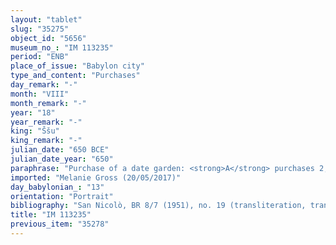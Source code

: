 ```yaml
---
layout: "tablet"
slug: "35275"
object_id: "5656"
museum_no_: "IM 113235"
period: "ENB"
place_of_issue: "Babylon city"
type_and_content: "Purchases"
day_remark: "-"
month: "VIII"
month_remark: "-"
year: "18"
year_remark: "-"
king: "Ššu"
king_remark: "-"
julian_date: "650 BCE"
julian_date_year: "650"
paraphrase: "Purchase of a date garden: <strong>A</strong> purchases 2;2.3 kor (432 l) (or 2;2.4 kor [438 l]?), cultivated date garden (<em>kir&icirc;</em> <em>gi&scaron;immari</em>) for 1/3 mina and 5 shekels of silver in pieces (<em>&scaron;ibirtu</em>), together with an additional payment (<em>atru</em>) of &frac12; shekel of silver, from <strong>B<sub>1</sub>, <sup>f</sup>B<sub>2</sub></strong> and <strong><sup>f</sup>B<sub>3</sub></strong>. The sold garden is located in the irrigation area (<em>tamirtu</em>) Hama&scaron;u of the district (<em>pihātu</em>) of the Gutean City (URU <em>qu</em>-<em>ta</em>-<em>a</em>-<em>a</em>-<em>nu</em>). Its upper side (in the north) borders on (the property of) <strong>C<sub>1</sub></strong> and its lower side (in the south) on the garden of <strong>C<sub>2</sub></strong>. Its upper front (in the west) borders on the royal road (<em>harrān &scaron;arri</em>) and its lower front (in the east) on the irrigation canal (<em>harru</em>) of <strong>C<sub>3</sub></strong>. Surprisingly, the payment clause only talks about 1;2.4 kor (276 l) garden. Rather than being a mistake, this circumstance seems to be connected with the subsequent clause. Though partly broken, this uncommon clause seems to determine that it is upon the buyer <strong>A</strong> to choose which part of <strong>B<sub>1</sub></strong>&rsquo;s land he exactly wants to take over. The following penalty clause determines that in case of any rebellion (<em>sīhu</em>) and claims (<em>pāqirānu</em>) towards <strong>A</strong>, <strong>A</strong> is entitled to take into his possessions (<em>ina libbi ṣabātu</em>) another garden of <strong>B<sub>1</sub></strong> which is located in front of the city (<em>mihrat āli</em>) and borders on the city gate (<em>abullu</em>) and the canal (<em>nāru</em>) of a second garden (<em>kir&ucirc; &scaron;an&ucirc;</em>) as well as on the properties of <strong>C<sub>4</sub></strong> and <strong>C<sub>5</sub></strong>. 11 witnesses and the scribe. Instead of a seal impression (<em>kunukku</em>), fingernail impression (<em>ṣupru</em>) of the three sellers.<br /> <br /> <strong>A</strong> = Upāqu/Lā-bā&scaron;i//&Scaron;igūa; <strong>B<sub>1</sub></strong> = Nab&ucirc;-erība/Ahhēa; <strong><sup>f</sup>B<sub>2</sub></strong> = Bunānītum, mother of B1; <strong><sup>f</sup>B<sub>3</sub></strong> = Eri&scaron;tu, wife of <strong>B<sub>1</sub></strong>; <strong>C<sub>1</sub></strong> = &Scaron;ulāya/Nab&ucirc;-ēre&scaron;; <strong>C<sub>2</sub></strong> = Aliaˀu; <strong>C<sub>3</sub></strong> = Balāssu; <strong>C<sub>4</sub></strong> = Nab&ucirc;-u&scaron;ēzib/Hiṭā; <strong>C<sub>5</sub></strong> = Banūnu//S&icirc;n-bēl-zēri; Scribe = Nergal-u&scaron;ēzib//Damqa"
imported: "Melanie Gross (20/05/2017)"
day_babylonian_: "13"
orientation: "Portrait"
bibliography: "San Nicolò, BR 8/7 (1951), no. 19 (transliteration, translation). Mentioned in Oppenheim, Iraq 17 (1955), 76."
title: "IM 113235"
previous_item: "35278"
---
```

